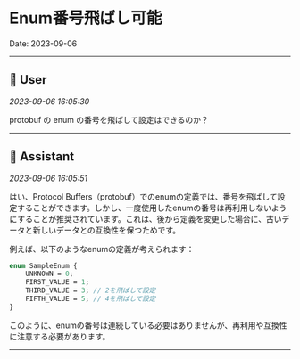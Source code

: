 # Enum番号飛ばし可能

Date: 2023-09-06

---

## 👤 User
*2023-09-06 16:05:30*

protobuf の enum の番号を飛ばして設定はできるのか？

---

## 🤖 Assistant
*2023-09-06 16:05:51*

はい、Protocol Buffers（protobuf）でのenumの定義では、番号を飛ばして設定することができます。しかし、一度使用したenumの番号は再利用しないようにすることが推奨されています。これは、後から定義を変更した場合に、古いデータと新しいデータとの互換性を保つためです。

例えば、以下のようなenumの定義が考えられます：

```proto
enum SampleEnum {
    UNKNOWN = 0;
    FIRST_VALUE = 1;
    THIRD_VALUE = 3; // 2を飛ばして設定
    FIFTH_VALUE = 5; // 4を飛ばして設定
}
```

このように、enumの番号は連続している必要はありませんが、再利用や互換性に注意する必要があります。

---
